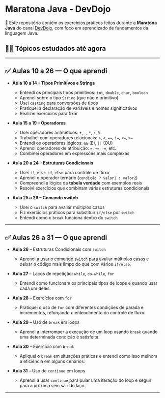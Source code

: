 # Maratona Java - DevDojo

🚀 Este repositório contém os exercícios práticos feitos durante a **Maratona Java** do canal [DevDojo](https://www.youtube.com/@devdojo), com foco em aprendizado de fundamentos da linguagem Java.

## 👨‍💻 Tópicos estudados até agora
---

## ✅ Aulas 10 a 26 — O que aprendi

- **Aula 10 a 14 – Tipos Primitivos e Strings**
  - Entendi os principais tipos primitivos: `int`, `double`, `char`, `boolean`
  - Aprendi sobre o tipo `String` (que não é primitivo)
  - Usei `casting` para conversões de tipos
  - Pratiquei a declaração de variáveis e nomes significativos
  - Realizei exercícios para fixar

- **Aula 15 a 19 – Operadores**
  - Usei operadores aritméticos: `+`, `-`, `*`, `/`, `%`
  - Trabalhei com operadores relacionais: `>`, `<`, `==`, `!=`, `<=`, `>=`
  - Entendi os operadores lógicos: `&&` (E), `||` (OU)
  - Aprendi operadores de atribuição: `=`, `+=`, `-=`, etc.
  - Combinei operadores em expressões mais complexas

- **Aula 20 a 24 – Estruturas Condicionais**
  - Usei `if`, `else if`, `else` para controle de fluxo
  - Aprendi o operador ternário (`condição ? valor1 : valor2`)
  - Compreendi a lógica da **tabela verdade** com exemplos reais
  - Resolvi exercícios que combinam várias estruturas condicionais

- **Aula 25 a 26 – Comando switch**
  - Usei o `switch` para avaliar múltiplos casos
  - Fiz exercícios práticos para substituir `if/else` por `switch`
  - Entendi como o `break` funciona dentro do `switch`

---

## ✅ Aulas 26 a 31 — O que aprendi

- **Aula 26** – Estruturas Condicionais com `switch`
  - Aprendi a usar o comando `switch` para avaliar múltiplos casos e deixar o código mais limpo do que com vários `if/else`.

- **Aula 27** – Laços de repetição: `while`, `do-while`, `for`
  - Entendi como funcionam os principais tipos de loops e quando usar cada um deles.

- **Aula 28** – Exercícios com `for`
  - Pratiquei o uso de `for` com diferentes condições de parada e incrementos, reforçando o entendimento do controle de fluxo.

- **Aula 29** – Uso de `break` em loops
  - Aprendi a interromper a execução de um loop usando `break` quando uma determinada condição é satisfeita.

- **Aula 30** – Exercício com `break`
  - Apliquei o `break` em situações práticas e entendi como isso melhora a eficiência em alguns cenários.

- **Aula 31** – Uso de `continue` em loops
  - Aprendi a usar `continue` para pular uma iteração do loop e seguir para a próxima sem sair do laço.

---
